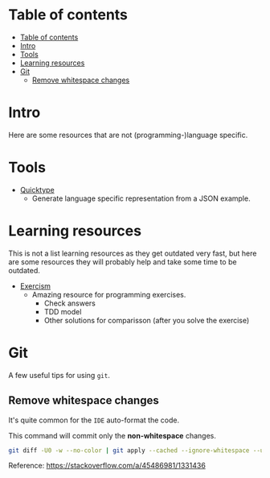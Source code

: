# Table of contents
- [Table of contents](#table-of-contents)
- [Intro](#intro)
- [Tools](#tools)
- [Learning resources](#learning-resources)
- [Git](#git)
  - [Remove whitespace changes](#remove-whitespace-changes)

# Intro

Here are some resources that are not (programming-)language specific.

# Tools

- [Quicktype](https://quicktype.io/)
  - Generate language specific representation from a JSON example.

# Learning resources

This is not a list learning resources as they get outdated very fast, but here are some resources they will probably help and take some time to be outdated.

- [Exercism](https://exercism.io/)
  - Amazing resource for programming exercises.
    - Check answers
    - TDD model
    - Other solutions for comparisson (after you solve the exercise)

# Git

A few useful tips for using `git`.

## Remove whitespace changes

It's quite common for the `IDE` auto-format the code.

This command will commit only the **non-whitespace** changes.

```bash
git diff -U0 -w --no-color | git apply --cached --ignore-whitespace --unidiff-zero -
```

Reference: https://stackoverflow.com/a/45486981/1331436
